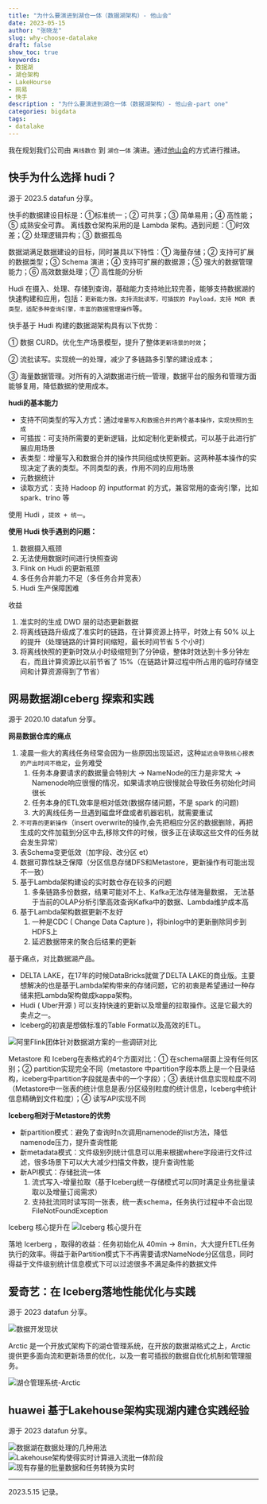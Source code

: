 ```yaml
---
title: "为什么要演进到湖仓一体（数据湖架构）- 他山会"
date: 2023-05-15
author: "张晓龙"
slug: why-choose-datalake
draft: false
show_toc: true
keywords:
- 数据湖
- 湖仓架构
- LakeHourse
- 网易
- 快手
description : "为什么要演进到湖仓一体（数据湖架构）- 他山会-part one"
categories: bigdata
tags: 
- datalake
---
```


我在规划我们公司由 `离线数仓` 到 `湖仓一体` 演进。通过[他山会]()的方式进行推进。

## 快手为什么选择 hudi？

源于 2023.5 datafun 分享。

快手的数据建设目标是：①标准统一；② 可共享；③ 简单易用；④ 高性能；⑤ 成熟安全可靠。 离线数仓架构采用的是 Lambda 架构。遇到问题：①时效差；② 处理逻辑异构；③ 数据孤岛

数据湖满足数据建设的目标，同时兼具以下特性：① 海量存储；② 支持可扩展的数据类型；③ Schema 演进；④ 支持可扩展的数据源；⑤ 强大的数据管理能力；⑥ 高效数据处理；⑦ 高性能的分析

Hudi 在摄入、处理、存储到查询，基础能力支持地比较完善，能够支持数据湖的快速构建和应用，包括：`更新能力强，支持流批读写，可插拔的 Payload，支持 MOR 表类型，适配多种查询引擎，丰富的数据管理操作`等。

快手基于 Hudi 构建的数据湖架构具有以下优势：

① 数据 CURD。优化生产场景模型，提升了整体`更新场景的时效`；

② 流批读写。实现统一的处理，减少了多链路多引擎的建设成本；

③ 海量数据管理。对所有的入湖数据进行统一管理，数据平台的服务和管理方面能够复用，降低数据的使用成本。

**hudi的基本能力**

- 支持不同类型的写入方式：通过`增量写入和数据合并的两个基本操作，实现快照的生成`
- 可插拔：可支持所需要的更新逻辑，比如定制化更新模式，可以基于此进行扩展应用场景
- 表类型：增量写入和数据合并的操作共同组成快照更新。这两种基本操作的实现决定了表的类型。不同类型的表，作用不同的应用场景
- 元数据统计
- 读取方式：支持 Hadoop 的 inputformat 的方式，兼容常用的查询引擎，比如spark、trino 等

使用 Hudi ，`提效 + 统一`。

**使用 Hudi 快手遇到的问题：**

1. 数据摄入瓶颈
2. 无法使用数据时间进行快照查询
3. Flink on Hudi 的更新瓶颈
4. 多任务合并能力不足（多任务合并宽表）
5. Hudi 生产保障困难

收益

1. 准实时的生成 DWD 层的动态更新数据
2. 将离线链路升级成了准实时的链路，在计算资源上持平，时效上有 50% 以上的提升（处理链路的计算时间缩短，最长时间节省 5 个小时）
3. 将离线快照的更新时效从小时级缩短到了分钟级，整体时效达到十多分钟左右，而且计算资源比以前节省了 15%（在链路计算过程中所占用的临时存储空间和计算资源得到了节省）

## 网易数据湖Iceberg 探索和实践

源于 2020.10 datafun 分享。

**网易数据仓库的痛点**

1. 凌晨一些大的离线任务经常会因为一些原因出现延迟，这种`延迟会导致核心报表的产出时间不稳定`，业务难受
   1. 任务本身要请求的数据量会特别大 -> NameNode的压力是非常大 -> Namenode响应很慢的情况，如果请求响应很慢就会导致任务初始化时间很长
   2. 任务本身的ETL效率是相对低效(数据存储问题，不是 spark 的问题)
   3. 大的离线任务一旦遇到磁盘坏盘或者机器宕机，就需要重试
2. `不可靠的更新操作`（insert overwrite的操作,会先把相应分区的数据删除，再把生成的文件加载到分区中去,移除文件的时候，很多正在读取这些文件的任务就会发生异常）
3. 表Schema变更低效（加字段、改分区 et）
4. 数据可靠性缺乏保障（分区信息存储DFS和Metastore，更新操作有可能出现不一致）
5. 基于Lambda架构建设的实时数仓存在较多的问题
   1. 多条链路多份数据，结果可能对不上、Kafka无法存储海量数据， 无法基于当前的OLAP分析引擎高效查询Kafka中的数据、Lambda维护成本高
6. 基于Lambda架构数据更新不友好
   1. 一种是CDC ( Change Data Capture )，将binlog中的更新删除同步到HDFS上
   2. 延迟数据带来的聚合后结果的更新

基于痛点，对比数据湖产品。

- DELTA LAKE，在17年的时候DataBricks就做了DELTA LAKE的商业版。主要想解决的也是基于Lambda架构带来的存储问题，它的初衷是希望通过一种存储来把Lambda架构做成kappa架构。
- Hudi ( Uber开源 ) 可以支持快速的更新以及增量的拉取操作。这是它最大的卖点之一。
- Iceberg的初衷是想做标准的Table Format以及高效的ETL。

![阿里Flink团体针对数据湖方案的一些调研对比](https://media.techwhims.com/techwhims/2023/2023-05-15-15-53-20.png)

Metastore 和 Iceberg在表格式的4个方面对比：① 在schema层面上没有任何区别；② partition实现完全不同（metastore 中partition字段本质上是一个目录结构，iceberg中partition字段就是表中的一个字段）；③ 表统计信息实现粒度不同（Metastore中一张表的统计信息是表/分区级别粒度的统计信息，Iceberg中统计信息精确到文件粒度）；④ 读写API实现不同

**Iceberg相对于Metastore的优势**

- 新partition模式：避免了查询时n次调用namenode的list方法，降低namenode压力，提升查询性能
- 新metadata模式：文件级别列统计信息可以用来根据where字段进行文件过滤，很多场景下可以大大减少扫描文件数，提升查询性能
- 新API模式：存储批流一体
  1. 流式写入-增量拉取（基于Iceberg统一存储模式可以同时满足业务批量读取以及增量订阅需求）
  2. 支持批流同时读写同一张表，统一表schema，任务执行过程中不会出现FileNotFoundException

Iceberg 核心提升在
![Iceberg 核心提升在](https://media.techwhims.com/techwhims/2023/2023-05-15-16-05-59.png)

落地 Icerberg ，取得的收益：任务初始化从 40min -> 8min，大大提升ETL任务执行的效率。得益于新Partition模式下不再需要请求NameNode分区信息，同时得益于文件级别统计信息模式下可以过滤很多不满足条件的数据文件

## 爱奇艺：在 Iceberg落地性能优化与实践

源于 2023 datafun 分享。

![数据开发现状](https://media.techwhims.com/techwhims/2023/2023-05-15-16-50-45.png)

Arctic 是一个开放式架构下的湖仓管理系统，在开放的数据湖格式之上，Arctic 提供更多面向流和更新场景的优化，以及一套可插拔的数据自优化机制和管理服务。

![湖仓管理系统-Arctic](https://media.techwhims.com/techwhims/2023/2023-05-15-16-49-03.png)

## huawei 基于Lakehouse架构实现湖内建仓实践经验

源于 2023 datafun 分享。

<gallery>![数据湖在数据处理的几种用法](https://media.techwhims.com/techwhims/2023/2023-05-15-16-28-35.png)![Lakehouse架构使得实时计算进入流批一体阶段](https://media.techwhims.com/techwhims/2023/2023-05-15-16-30-21.png)![现有存量的批量数据和任务转换为实时](https://media.techwhims.com/techwhims/2023/2023-05-15-16-31-40.png)</gallery>

----

2023.5.15 记录。